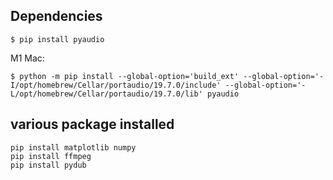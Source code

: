 ## Dependencies

```console
$ pip install pyaudio
```

M1 Mac:

```console
$ python -m pip install --global-option='build_ext' --global-option='-I/opt/homebrew/Cellar/portaudio/19.7.0/include' --global-option='-L/opt/homebrew/Cellar/portaudio/19.7.0/lib' pyaudio
```

## various package installed

```
pip install matplotlib numpy
pip install ffmpeg
pip install pydub
```

